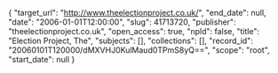 {
  "target_url": "http://www.theelectionproject.co.uk/", 
  "end_date": null, 
  "date": "2006-01-01T12:00:00", 
  "slug": 41713720, 
  "publisher": "theelectionproject.co.uk", 
  "open_access": true, 
  "npld": false, 
  "title": "Election Project, The", 
  "subjects": [], 
  "collections": [], 
  "record_id": "20060101T120000/dMXVHJ0KulMaud0TPmS8yQ==", 
  "scope": "root", 
  "start_date": null
}

